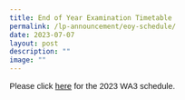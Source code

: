 ```yaml
---
title: End of Year Examination Timetable
permalink: /lp-announcement/eoy-schedule/
date: 2023-07-07
layout: post
description: ""
image: ""
---
```

<p style="font-family:sans-serif;font-size:14.5px;">Please click <a href="https://drive.google.com/drive/folders/1FzOCxZDP34-PnfgNMQVe2LmNGqk4L6vc?usp=drive_link" style="font-family:sans-serif;font-size:14.5px;"> here</a> for the 2023 WA3 schedule.</p>